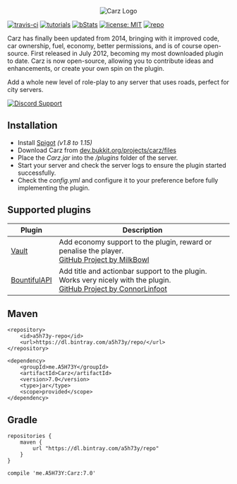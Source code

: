<p align="center"><img src="http://i.imgur.com/xPrxoVX.jpg" alt="Carz Logo"></p>

[![travis-ci](https://travis-ci.org/A5H73Y/Carz.svg?branch=master)](https://travis-ci.org/A5H73Y/Carz/branches)
[![tutorials](https://img.shields.io/badge/tutorials-github-brightgreen.svg)](https://a5h73y.github.io/Carz/)
[![bStats](https://img.shields.io/badge/statistics-bstats-brightgreen.svg)](https://bstats.org/plugin/bukkit/Carz)
[![license: MIT](https://img.shields.io/badge/license-MIT-lightgrey.svg)](https://tldrlegal.com/license/mit-license)
[![repo](https://api.bintray.com/packages/a5h73y/repo/Carz/images/download.svg)](https://bintray.com/a5h73y/repo/Carz/_latestVersion)

Carz has finally been updated from 2014, bringing with it improved code, car ownership, fuel, economy, better permissions, and is of course open-source.
First released in July 2012, becoming my most downloaded plugin to date. Carz is now open-source, allowing you to contribute ideas and enhancements, or create your own spin on the plugin.<p />
Add a whole new level of role-play to any server that uses roads, perfect for city servers.<p />

[<img src="https://i.imgur.com/jcFOb37.png" alt="Discord Support">](https://discord.gg/h9d2fSd)<p />

## Installation
* Install [Spigot](https://www.spigotmc.org/threads/buildtools-updates-information.42865/) _(v1.8 to 1.15)_
* Download Carz from [dev.bukkit.org/projects/carz/files](https://dev.bukkit.org/projects/carz/files)
* Place the _Carz.jar_ into the _/plugins_ folder of the server.
* Start your server and check the server logs to ensure the plugin started successfully.
* Check the _config.yml_ and configure it to your preference before fully implementing the plugin.

## Supported plugins
| Plugin        | Description  |
| ------------- | ------------- |
| [Vault](https://dev.bukkit.org/projects/vault) | Add economy support to the plugin, reward or penalise the player. <br>[GitHub Project by MilkBowl](https://github.com/MilkBowl/Vault) |
| [BountifulAPI](https://www.spigotmc.org/resources/bountifulapi-1-8-1-9-1-10.1394/) | Add title and actionbar support to the plugin. Works very nicely with the plugin. <br>[GitHub Project by ConnorLinfoot](https://github.com/ConnorLinfoot/BountifulAPI) |

## Maven
```
<repository>
    <id>a5h73y-repo</id>
    <url>https://dl.bintray.com/a5h73y/repo/</url>
</repository>
```

```
<dependency>
    <groupId>me.A5H73Y</groupId>
    <artifactId>Carz</artifactId>
    <version>7.0</version>
    <type>jar</type>
    <scope>provided</scope>
</dependency>
```

## Gradle
```
repositories { 
    maven { 
        url "https://dl.bintray.com/a5h73y/repo"
    } 
}
```

```
compile 'me.A5H73Y:Carz:7.0'
```
